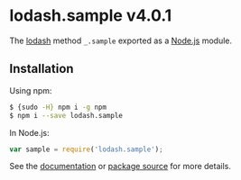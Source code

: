 # lodash.sample v4.0.1

The [lodash](https://lodash.com/) method `_.sample` exported as a [Node.js](https://nodejs.org/) module.

## Installation

Using npm:
```bash
$ {sudo -H} npm i -g npm
$ npm i --save lodash.sample
```

In Node.js:
```js
var sample = require('lodash.sample');
```

See the [documentation](https://lodash.com/docs#sample) or [package source](https://github.com/lodash/lodash/blob/4.0.1-npm-packages/lodash.sample) for more details.

